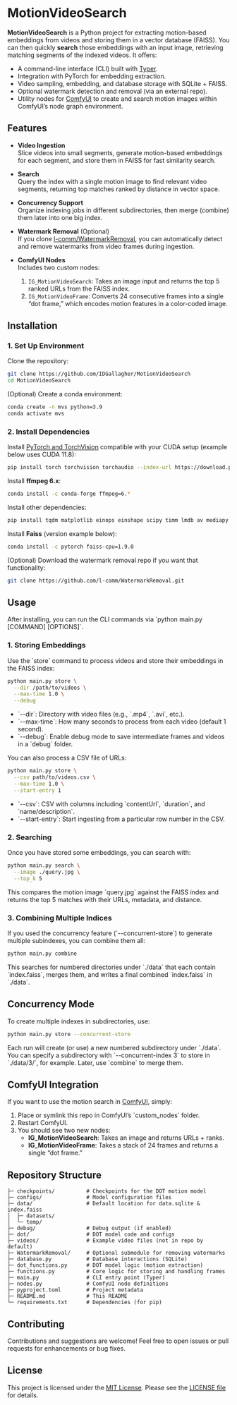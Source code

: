 # MotionVideoSearch

**MotionVideoSearch** is a Python project for extracting motion-based embeddings from videos and storing them in a vector database (FAISS). You can then quickly **search** those embeddings with an input image, retrieving matching segments of the indexed videos. It offers:

- A command-line interface (CLI) built with [Typer](https://typer.tiangolo.com/).
- Integration with PyTorch for embedding extraction.
- Video sampling, embedding, and database storage with SQLite + FAISS.
- Optional watermark detection and removal (via an external repo).
- Utility nodes for [ComfyUI](https://github.com/comfyanonymous/ComfyUI) to create and search motion images within ComfyUI’s node graph environment.

## Features

- **Video Ingestion**  
  Slice videos into small segments, generate motion-based embeddings for each segment, and store them in FAISS for fast similarity search.

- **Search**  
  Query the index with a single motion image to find relevant video segments, returning top matches ranked by distance in vector space.

- **Concurrency Support**  
  Organize indexing jobs in different subdirectories, then merge (combine) them later into one big index.

- **Watermark Removal** (Optional)  
  If you clone [l-comm/WatermarkRemoval](https://github.com/l-comm/WatermarkRemoval.git), you can automatically detect and remove watermarks from video frames during ingestion.

- **ComfyUI Nodes**  
  Includes two custom nodes:
  1. `IG_MotionVideoSearch`: Takes an image input and returns the top 5 ranked URLs from the FAISS index.
  2. `IG_MotionVideoFrame`: Converts 24 consecutive frames into a single “dot frame,” which encodes motion features in a color-coded image.

## Installation

### 1. Set Up Environment
Clone the repository:

```bash
git clone https://github.com/IDGallagher/MotionVideoSearch
cd MotionVideoSearch
```

(Optional) Create a conda environment:

```bash
conda create -n mvs python=3.9
conda activate mvs
```

### 2. Install Dependencies
Install [PyTorch and TorchVision](https://pytorch.org/get-started/locally/) compatible with your CUDA setup (example below uses CUDA 11.8):

```bash
pip install torch torchvision torchaudio --index-url https://download.pytorch.org/whl/cu118
```

Install **ffmpeg 6.x**:

```bash
conda install -c conda-forge ffmpeg=6.*
```

Install other dependencies:

```bash
pip install tqdm matplotlib einops einshape scipy timm lmdb av mediapy typer imageio imageio-ffmpeg requests opencv-python
```

Install **Faiss** (version example below):

```bash
conda install -c pytorch faiss-cpu=1.9.0
```

(Optional) Download the watermark removal repo if you want that functionality:

```bash
git clone https://github.com/l-comm/WatermarkRemoval.git
```

## Usage

After installing, you can run the CLI commands via \`python main.py [COMMAND] [OPTIONS]\`.

### 1. Storing Embeddings
Use the \`store\` command to process videos and store their embeddings in the FAISS index:

```bash
python main.py store \
  --dir /path/to/videos \
  --max-time 1.0 \
  --debug
```
- \`--dir\`: Directory with video files (e.g., \`.mp4\`, \`.avi\`, etc.).
- \`--max-time\`: How many seconds to process from each video (default 1 second).
- \`--debug\`: Enable debug mode to save intermediate frames and videos in a \`debug\` folder.

You can also process a CSV file of URLs:

```bash
python main.py store \
  --csv path/to/videos.csv \
  --max-time 1.0 \
  --start-entry 1
```
- \`--csv\`: CSV with columns including \`contentUrl\`, \`duration\`, and \`name/description\`.
- \`--start-entry\`: Start ingesting from a particular row number in the CSV.

### 2. Searching
Once you have stored some embeddings, you can search with:

```bash
python main.py search \
  --image ./query.jpg \
  --top_k 5
```

This compares the motion image \`query.jpg\` against the FAISS index and returns the top 5 matches with their URLs, metadata, and distance.

### 3. Combining Multiple Indices
If you used the concurrency feature (\`--concurrent-store\`) to generate multiple subindexes, you can combine them all:

```bash
python main.py combine
```
This searches for numbered directories under \`./data\` that each contain \`index.faiss\`, merges them, and writes a final combined \`index.faiss\` in \`./data\`.

## Concurrency Mode
To create multiple indexes in subdirectories, use:
```bash
python main.py store --concurrent-store
```
Each run will create (or use) a new numbered subdirectory under \`./data\`. You can specify a subdirectory with \`--concurrent-index 3\` to store in \`./data/3/\`, for example. Later, use \`combine\` to merge them.

## ComfyUI Integration
If you want to use the motion search in [ComfyUI](https://github.com/comfyanonymous/ComfyUI), simply:
1. Place or symlink this repo in ComfyUI’s \`custom_nodes\` folder.
2. Restart ComfyUI.
3. You should see two new nodes:
   - **IG_MotionVideoSearch**: Takes an image and returns URLs + ranks.
   - **IG_MotionVideoFrame**: Takes a stack of 24 frames and returns a single “dot frame.”

## Repository Structure

```
├─ checkpoints/          # Checkpoints for the DOT motion model
├─ configs/              # Model configuration files
├─ data/                 # Default location for data.sqlite & index.faiss
│  ├─ datasets/
│  └─ temp/
├─ debug/                # Debug output (if enabled)
├─ dot/                  # DOT model code and configs
├─ videos/               # Example video files (not in repo by default)
├─ WatermarkRemoval/     # Optional submodule for removing watermarks
├─ database.py           # Database interactions (SQLite)
├─ dot_functions.py      # DOT model logic (motion extraction)
├─ functions.py          # Core logic for storing and handling frames
├─ main.py               # CLI entry point (Typer)
├─ nodes.py              # ComfyUI node definitions
├─ pyproject.toml        # Project metadata
├─ README.md             # This README
└─ requirements.txt      # Dependencies (for pip)
```

## Contributing
Contributions and suggestions are welcome! Feel free to open issues or pull requests for enhancements or bug fixes.

## License
This project is licensed under the [MIT License](https://opensource.org/licenses/MIT). Please see the [LICENSE file](LICENSE) for details.

